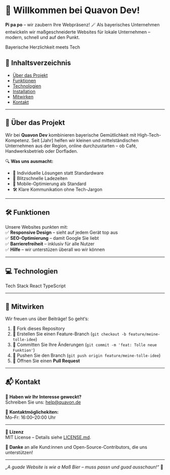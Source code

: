 # 🚀 Willkommen bei Quavon Dev!  

**Pi pa po** – wir zaubern Ihre Webpräsenz! 🪄 Als bayerisches Unternehmen entwickeln wir maßgeschneiderte Websites für lokale Unternehmen – modern, schnell und auf den Punkt.  

Bayerische Herzlichkeit meets Tech 

## 📖 Inhaltsverzeichnis  
- [Über das Projekt](#-über-das-projekt)  
- [Funktionen](#-funktionen)  
- [Technologien](#-technologien)  
- [Installation](#-installation)  
- [Mitwirken](#-mitwirken)  
- [Kontakt](#-kontakt)  

---

## 🌟 Über das Projekt  
Wir bei **Quavon Dev** kombinieren bayerische Gemütlichkeit mit High-Tech-Kompetenz. Seit [Jahr] helfen wir kleinen und mittelständischen Unternehmen aus der Region, online durchzustarten – ob Café, Handwerksbetrieb oder Dorfladen.  

🔍 **Was uns ausmacht:**  
- 🧩 Individuelle Lösungen statt Standardware  
- 🚀 Blitzschnelle Ladezeiten  
- 📱 Mobile-Optimierung als Standard  
- 🛠️ Klare Kommunikation ohne Tech-Jargon  

---

## 🛠️ Funktionen  
Unsere Websites punkten mit:  
✅ **Responsive Design** – sieht auf jedem Gerät top aus  
✅ **SEO-Optimierung** – damit Google Sie liebt  
✅ **Barrierefreiheit** – inklusiv für alle Nutzer  
✅ **Hilfe** – wir unterstüzen überall wo wir können

---

## 💻 Technologien  
Tech Stack React TypeScript  

---

## 🤝 Mitwirken  
Wir freuen uns über Beiträge! So geht‘s:  
1. 🍴 Fork dieses Repository  
2. 🌿 Erstellen Sie einen Feature-Branch (`git checkout -b feature/meine-tolle-idee`)  
3. 💾 Committen Sie Ihre Änderungen (`git commit -m 'feat: Tolle neue Funktion'`)  
4. 🚀 Pushen Sie den Branch (`git push origin feature/meine-tolle-idee`)  
5. 🔗 Öffnen Sie einen **Pull Request**  

---

## 📬 Kontakt  
💌 **Haben wir Ihr Interesse geweckt?**  
Schreiben Sie uns: [help@quavon.de](mailto:help@quavon.de)  

📅 **Kontaktmöglichekiten:**  
Mo–Fr: 16:00–20:00 Uhr  

---

🔏 **Lizenz**  
MIT License – Details siehe [LICENSE.md](LICENSE.md).  

🫶 **Danke** an alle Kund:innen und Open-Source-Contributors, die uns unterstützen!  

---  
*„A guade Website is wie a Maß Bier – muss passn und guad ausschaun!“* 🍻
